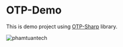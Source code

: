# OTP-Demo
This is demo project using [OTP-Sharp](https://github.com/Coinigy/PureOtp) library.


![phamtuantech](/doc/imgs/OTPMainUI.png)
